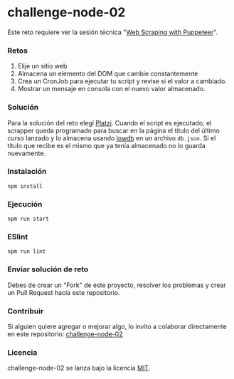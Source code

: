 # challenge-node-02

Este reto requiere ver la sesión técnica "[Web Scraping with Puppeteer](https://platzi.com/clases/1819-platzi-master/27353-web-scraping-with-puppeteer/)".

### Retos

1. Elije un sitio web
2. Almacena un elemento del DOM que cambie constantemente
3. Crea un CronJob para ejecutar tu script y revise si el valor a cambiado.
4. Mostrar un mensaje en consola con el nuevo valor almacenado.

### Solución

Para la solución del reto elegí [Platzi](https://platzi.com). Cuando el script es ejecutado, el scrapper queda programado para buscar en la página el titulo del último curso lanzado y lo almacena usando [lowdb](https://github.com/typicode/lowdb) en un archivo `db.json`. Si el título que recibe es el mismo que ya tenía almacenado no lo guarda nuevamente.

### Instalación
```
npm install
```

### Ejecución
```
npm run start
```

### ESlint
```
npm run lint
```

### Enviar solución de reto
Debes de crear un "Fork" de este proyecto, resolver los problemas y crear un Pull Request hacia este repositorio.

### Contribuir
Si alguien quiere agregar o mejorar algo, lo invito a colaborar directamente en este repositorio: [challenge-node-02](https://github.com/platzimaster/challenge-node-02/)

### Licencia
challenge-node-02 se lanza bajo la licencia [MIT](https://opensource.org/licenses/MIT).

